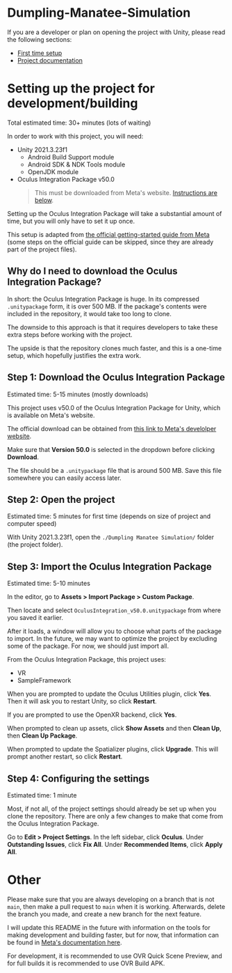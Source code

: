 # Dumpling-Manatee-Simulation

If you are a developer or plan on opening the project with Unity, please read the following sections:
- [First time setup](#setting-up-the-project-for-developmentbuilding)
- [Project documentation](./Documentation/)




# Setting up the project for development/building
Total estimated time: 30+ minutes (lots of waiting)



In order to work with this project, you will need:
- Unity 2021.3.23f1
  - Android Build Support module
  - Android SDK & NDK Tools module
  - OpenJDK module
- Oculus Integration Package v50.0
    > This must be downloaded from Meta's website. [Instructions are below](#step-1-download-the-oculus-integration-package).


Setting up the Oculus Integration Package will take a substantial amount of time, but you will only have to set it up once.

This setup is adapted from [the official getting-started guide from Meta](https://developer.oculus.com/documentation/unity/unity-tutorial-hello-vr/) (some steps on the official guide can be skipped, since they are already part of the project files).


## Why do I need to download the Oculus Integration Package?
In short: the Oculus Integration Package is huge. In its compressed `.unitypackage` form, it is over 500 MB. If the package's contents were included in the repository, it would
take too long to clone.

The downside to this approach is that it requires developers to take these extra steps before working with the project. 

The upside is that the repository clones much faster, and this is a one-time setup, which hopefully justifies the extra work. 

## Step 1: Download the Oculus Integration Package
Estimated time: 5-15 minutes (mostly downloads)

This project uses v50.0 of the Oculus Integration Package for Unity, which is available
on Meta's website.


The official download can be obtained from [this link to Meta's develolper website](https://developer.oculus.com/downloads/package/unity-integration/50.0).

Make sure that **Version 50.0** is selected in the dropdown before clicking **Download**.

The file should be a `.unitypackage` file that is around 500 MB. 
Save this file somewhere you can easily access later.


## Step 2: Open the project
Estimated time: 5 minutes for first time (depends on size of project and computer speed)

With Unity 2021.3.23f1, open the `./Dumpling Manatee Simulation/` folder (the project folder).


## Step 3: Import the Oculus Integration Package
Estimated time: 5-10 minutes

In the editor, go to **Assets > Import Package > Custom Package**.

Then locate and select `OculusIntegration_v50.0.unitypackage` from where you saved it earlier.

After it loads, a window will allow you to choose what parts of the package to import. In the future, we may want to optimize the project by excluding some of the package. For now, we should just import all.

From the Oculus Integration Package, this project uses:
- VR
- SampleFramework

When you are prompted to update the Oculus Utilities plugin, click **Yes**. Then it will ask you to restart Unity, so click **Restart**.

If you are prompted to use the OpenXR backend, click **Yes**.

When prompted to clean up assets, click **Show Assets** and then **Clean Up**, then **Clean Up Package**.

When prompted to update the Spatializer plugins, click **Upgrade**. This will prompt another restart, so click **Restart**.

## Step 4: Configuring the settings
Estimated time: 1 minute

Most, if not all, of the project settings should already be set up when you clone the repository. There are only a few changes to make that come from the Oculus Integration Package.

Go to **Edit > Project Settings**. In the left sidebar, click **Oculus**. Under **Outstanding Issues**, click **Fix All**. Under **Recommended Items**, click **Apply All**.

# Other
Please make sure that you are always developing on a branch that is not `main`, then make a pull request to `main` when it is working. Afterwards, delete the branch you made, and create a new branch for the next feature.

I will update this README in the future with information on the tools for making development and building faster, but for now, that information can be found in [Meta's documentation here](https://developer.oculus.com/documentation/unity/unity-build/).

For development, it is recommended to use OVR Quick Scene Preview, and for full builds it is recommended to use OVR Build APK.